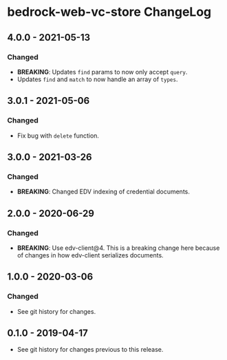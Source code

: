 # bedrock-web-vc-store ChangeLog

## 4.0.0 - 2021-05-13

### Changed
- **BREAKING**: Updates `find` params to now only accept `query`.
- Updates `find` and `match` to now handle an array of `types`.

## 3.0.1 - 2021-05-06

### Changed
- Fix bug with `delete` function.

## 3.0.0 - 2021-03-26

### Changed
- **BREAKING**: Changed EDV indexing of credential documents.

## 2.0.0 - 2020-06-29

### Changed
- **BREAKING**: Use edv-client@4. This is a breaking change here because of
  changes in how edv-client serializes documents.

## 1.0.0 - 2020-03-06

### Changed
- See git history for changes.

## 0.1.0 - 2019-04-17

- See git history for changes previous to this release.
